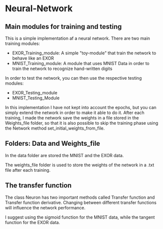 # Neural-Network

## Main modules for training and testing

This is a simple implementation af a neural network. There are two main training modules: 
- EXOR_Training_module: A simple "toy-module" that train the network to behave like an EXOR
- MNIST_Training_module: A module that uses MNIST Data in order to train the network to recognize hand-written digits

In order to test the network, you can then use the respective testing modules: 
- EXOR_Testing_module
- MNIST_Testing_Module

In this implementation I have not kept into account the epochs, but you can simply extend the network in order to make it able to do it. 
After each training, I made the network save the weights in a file stored in the Weights_file folder, so that it is also possible to skip 
the training phase using the Network method set_initial_weights_from_file. 

## Folders: Data and Weights_file 

In the data folder are stored the MNIST and the EXOR data. 

The weights_file folder is used to store the weights of the network in a .txt file after each training. 

## The transfer function 

The class Neuron has two important methods called Transfer function and Transfer function derivative. 
Changing between different transfer functions will influence the network performance.

I suggest using the sigmoid function for the MNIST data, while the tangent function for the EXOR data.


